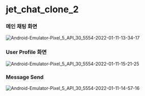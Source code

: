 # jet_chat_clone_2


### 메인 채팅 화면 ###
![Android-Emulator-Pixel_5_API_30_5554-2022-01-11-13-34-17](https://user-images.githubusercontent.com/89832278/149649632-5784d5be-5688-4691-afc5-fc2f0a2bd703.gif)

### User Profile 화면 ###
![Android-Emulator-Pixel_5_API_30_5554-2022-01-11-15-21-25](https://user-images.githubusercontent.com/89832278/149649644-518bdafc-b29f-4c7d-a29b-7a19705059e6.gif)

### Message Send ###
![Android-Emulator-Pixel_5_API_30_5554-2022-01-11-14-57-16](https://user-images.githubusercontent.com/89832278/149649663-f0df6d4b-91ad-4ac2-8a20-45dad227ffa0.gif)
